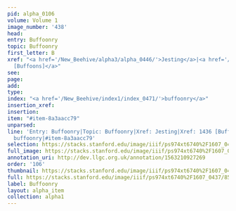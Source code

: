 ```yaml
---
pid: alpha_0106
volume: Volume 1
image_number: '438'
head: 
entry: Buffoonry
topic: Buffoonry
first_letter: B
xref: "<a href='/New_Beehive/alpha3/alpha_0446/'>Jesting</a>|<a href='/New_Beehive/toc_vol2/toc2_281/'>1436
  [Buffoons]</a>"
see: 
page: 
add: 
type: 
index: "<a href='/New_Beehive/index1/index_0471/'>buffoonry</a>"
insertion_xref: 
insertion: 
item: "#item-8a3aacc79"
unparsed: 
line: 'Entry: Buffoonry|Topic: Buffoonry|Xref: Jesting|Xref: 1436 [Buffoons]|Index:
  buffoonry|#item-8a3aacc79'
selection: https://stacks.stanford.edu/image/iiif/ps974xt6740%2F1607_0437/851,3858,2906,581/full/0/default.jpg
full_image: https://stacks.stanford.edu/image/iiif/ps974xt6740%2F1607_0437/full/full/0/default.jpg
annotation_uri: http://dev.llgc.org.uk/annotation/1563210927269
order: '106'
thumbnail: https://stacks.stanford.edu/image/iiif/ps974xt6740%2F1607_0437/851,3858,600,180/250,/0/default.jpg
full: https://stacks.stanford.edu/image/iiif/ps974xt6740%2F1607_0437/851,3858,2906,581/full/0/default.jpg
label: Buffoonry
layout: alpha_item
collection: alpha1
---
```


